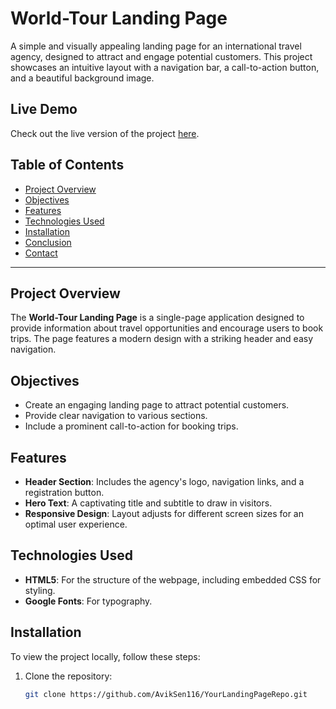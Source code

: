 # World-Tour Landing Page

A simple and visually appealing landing page for an international travel agency, designed to attract and engage potential customers. This project showcases an intuitive layout with a navigation bar, a call-to-action button, and a beautiful background image.

## Live Demo

Check out the live version of the project [here](https://aviksen116.github.io/LandingPage/).

## Table of Contents

- [Project Overview](#project-overview)
- [Objectives](#objectives)
- [Features](#features)
- [Technologies Used](#technologies-used)
- [Installation](#installation)
- [Conclusion](#conclusion)
- [Contact](#contact)

---

## Project Overview

The **World-Tour Landing Page** is a single-page application designed to provide information about travel opportunities and encourage users to book trips. The page features a modern design with a striking header and easy navigation.

## Objectives

- Create an engaging landing page to attract potential customers.
- Provide clear navigation to various sections.
- Include a prominent call-to-action for booking trips.

## Features

- **Header Section**: Includes the agency's logo, navigation links, and a registration button.
- **Hero Text**: A captivating title and subtitle to draw in visitors.
- **Responsive Design**: Layout adjusts for different screen sizes for an optimal user experience.

## Technologies Used

- **HTML5**: For the structure of the webpage, including embedded CSS for styling.
- **Google Fonts**: For typography.

## Installation

To view the project locally, follow these steps:

1. Clone the repository:
   ```bash
   git clone https://github.com/AvikSen116/YourLandingPageRepo.git
